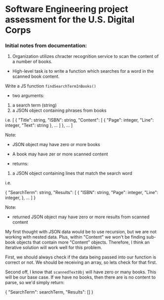 # Software Engineering project assessment for the U.S. Digital Corps

### Initial notes from documentation:

1. Organization utilizes chracter recognition service to scan the content of a number of books. 
- High-level task is to write a function which searches for a word in the scanned book content. 

Write a JS function `findSearchTermInBooks()`
- two arguments: 

1. a search term (string)
2. a JSON object containing phrases from books

i.e. 
[
  {
    "Title": string,
    "ISBN": string,
    "Content": [
      {
        "Page": integer,
        "Line": integer,
        "Text": string
      },
      ...
    ]
  },
  ...
]

Note: 
- JSON object may have zero or more books
- A book may have zer or more scanned content

- returns: 

1. a JSON object containing lines that match the search word 

i.e. 

{
  "SearchTerm": string,
  "Results": [
    {
      "ISBN": string,
      "Page": integer,
      "Line": integer,
    },
    ...
  ]
}

Note:
- returned JSON object may have zero or more results from scanned content 


My first thought with JSON data would be to use recursion, but we are not working with nested data. Plus, within "Content" we won't be finding sub-book objects that contain more "Content" objects. Therefore, I think an iterative solution will work well for this problem. 

First, we should always check if the data being passed into our function is correct or not. We should be receiving an array, so lets check for that first. 

Second off, I know that `scannedTextObj` will have zero or many books. This will be our base case. If we have no books, then there are is no content to parse, so we'd simply return:

{
  "SearchTerm": searchTerm,
  "Results": []
}


